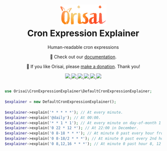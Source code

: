 <h1 align="center">
	<img src="https://github.com/orisai/.github/blob/main/images/repo_title.png?raw=true" alt="Orisai"/>
	<br/>
	Cron Expression Explainer
</h1>

<p align="center">
    Human-readable cron expressions
</p>

<p align="center">
	📄 Check out our <a href="docs/README.md">documentation</a>.
</p>

<p align="center">
	💸 If you like Orisai, please <a href="https://orisai.dev/sponsor">make a donation</a>. Thank you!
</p>

<p align="center">
	<a href="https://github.com/orisai/cron-expression-explainer/actions?query=workflow%3ACI">
		<img src="https://github.com/orisai/cron-expression-explainer/workflows/CI/badge.svg">
	</a>
	<a href="https://coveralls.io/r/orisai/cron-expression-explainer">
		<img src="https://badgen.net/coveralls/c/github/orisai/cron-expression-explainer/v1.x?cache=300">
	</a>
	<a href="https://dashboard.stryker-mutator.io/reports/github.com/orisai/cron-expression-explainer/v1.x">
		<img src="https://badge.stryker-mutator.io/github.com/orisai/cron-expression-explainer/v1.x">
	</a>
	<a href="https://packagist.org/packages/orisai/cron-expression-explainer">
		<img src="https://badgen.net/packagist/dt/orisai/cron-expression-explainer?cache=3600">
	</a>
	<a href="https://packagist.org/packages/orisai/cron-expression-explainer">
		<img src="https://badgen.net/packagist/v/orisai/cron-expression-explainer?cache=3600">
	</a>
	<a href="https://choosealicense.com/licenses/mpl-2.0/">
		<img src="https://badgen.net/badge/license/MPL-2.0/blue?cache=3600">
	</a>
<p>

##

```php
use Orisai\CronExpressionExplainer\DefaultCronExpressionExplainer;

$explainer = new DefaultCronExpressionExplainer();

$explainer->explain('* * * * *'); // At every minute.
$explainer->explain('@daily'); // At 00:00.
$explainer->explain('* * 1 * 1'); // At every minute on day-of-month 1 and on every Monday.
$explainer->explain('0 22 * 12 *'); // At 22:00 in December.
$explainer->explain('0 8-18 * * *'); // At minute 0 past every hour from 8 through 18.
$explainer->explain('0 8-18/2 * * *'); // At minute 0 past every 2nd hour from 8 through 18.
$explainer->explain('0 8,12,16 * * *'); // At minute 0 past hour 8, 12 and 16.
```
